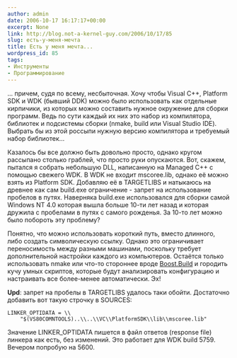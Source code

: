 ```yaml
---
author: admin
date: 2006-10-17 16:17:17+00:00
excerpt: None
link: http://blog.not-a-kernel-guy.com/2006/10/17/85
slug: есть-у-меня-мечта
title: Есть у меня мечта...
wordpress_id: 85
tags:
- Инструменты
- Программирование
---
```


... причем, судя по всему, несбыточная. Хочу чтобы Visual C++, Platform SDK и WDK (бывший DDK) можно было использовать как отдельные кирпичики, из которых можно составить нужное окружение для сборки программ. Ведь по сути каждый их них это набор из компилятора, библиотек и подсистемы сборки (nmake, build или Visual Studio IDE). Выбрать бы из этой россыпи нужную версию компилятора и требуемый набор библиотек... 

Казалось бы все должно быть довольно просто, однако кругом рассыпано столько граблей, что просто руки опускаются. Вот, скажем, пытался я собрать небольшую DLL, написанную на Managed C++ с помощью свежего WDK. В WDK не входит mscoree.lib, однако её можно взять из Platform SDK. Добавляю её в TARGETLIBS и натыкаюсь на древнее как сам build.exe ограничение - запрет на использование пробелов в путях. Наверняка build.exe использовался для сборки самой Windows NT 4.0 которая вышла больше 10-ти лет назад и которая дружила с пробелами в путях с самого рожденья. За 10-то лет можно было побороть эту проблему?

Понятно, что можно использовать короткий путь, вместо длинного, либо создать символическую ссылку. Однако это ограничивает переносимость между разными машинами, поскольку требует дополнительной настройки каждого из компьютеров. Остаётся только использовать nmake или что-то стороннее вроде [Boost.Build](http://www.boost.org/tools/build/v2/index.html) и городить кучу умных скриптов, которые будут анализировать конфигурацию и настраивать все более-менее автоматически. Эх!

**Upd**: запрет на пробелы в TARGETLIBS удалось таки обойти. Достаточно добавить вот  такую строчку в SOURCES:

    LINKER_OPTIDATA = \\
        "$(VS80COMNTOOLS)..\\..\\VC\\PlatformSDK\\lib\\mscoree.lib"

Значение LINKER_OPTIDATA пишется в файл ответов (response file) линкера как есть, без изменений. Это работает для WDK build 5759. Вечером попробую на 5600.
